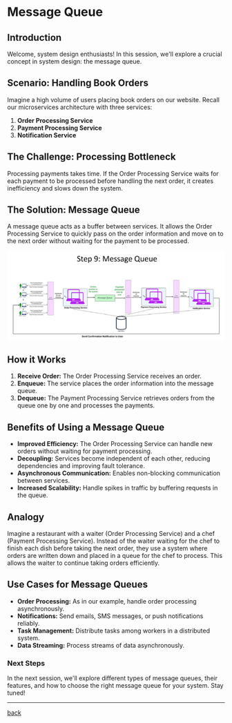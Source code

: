 # **Message Queue**

## **Introduction**

Welcome, system design enthusiasts\! In this session, we'll explore a crucial concept in system design: the message queue.

## **Scenario: Handling Book Orders**

Imagine a high volume of users placing book orders on our website. Recall our microservices architecture with three services:

1. **Order Processing Service**  
2. **Payment Processing Service**  
3. **Notification Service**

## **The Challenge: Processing Bottleneck**

Processing payments takes time. If the Order Processing Service waits for each payment to be processed before handling the next order, it creates inefficiency and slows down the system.

## **The Solution: Message Queue**

A message queue acts as a buffer between services. It allows the Order Processing Service to quickly pass on the order information and move on to the next order without waiting for the payment to be processed.

![10.png](img/10.png)

## **How it Works**

1. **Receive Order:** The Order Processing Service receives an order.  
2. **Enqueue:** The service places the order information into the message queue.  
3. **Dequeue:** The Payment Processing Service retrieves orders from the queue one by one and processes the payments.

## **Benefits of Using a Message Queue**

* **Improved Efficiency:** The Order Processing Service can handle new orders without waiting for payment processing.  
* **Decoupling:** Services become independent of each other, reducing dependencies and improving fault tolerance.  
* **Asynchronous Communication:** Enables non-blocking communication between services.  
* **Increased Scalability:** Handle spikes in traffic by buffering requests in the queue.

## **Analogy**

Imagine a restaurant with a waiter (Order Processing Service) and a chef (Payment Processing Service). Instead of the waiter waiting for the chef to finish each dish before taking the next order, they use a system where orders are written down and placed in a queue for the chef to process. This allows the waiter to continue taking orders efficiently.

## **Use Cases for Message Queues**

* **Order Processing:** As in our example, handle order processing asynchronously.  
* **Notifications:** Send emails, SMS messages, or push notifications reliably.  
* **Task Management:** Distribute tasks among workers in a distributed system.  
* **Data Streaming:** Process streams of data asynchronously.

### **Next Steps**

In the next session, we'll explore different types of message queues, their features, and how to choose the right message queue for your system. Stay tuned\!

---

[back](../README.md)